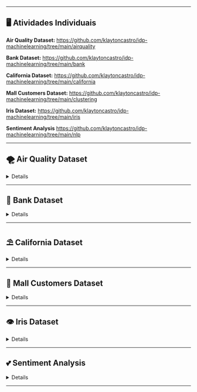 
---

## 🖥 Atividades Individuais

**Air Quality Dataset:**
https://github.com/klaytoncastro/idp-machinelearning/tree/main/airquality

**Bank Dataset:**
https://github.com/klaytoncastro/idp-machinelearning/tree/main/bank

**California Dataset:**
https://github.com/klaytoncastro/idp-machinelearning/tree/main/california

**Mall Customers Dataset:**
https://github.com/klaytoncastro/idp-machinelearning/tree/main/clustering

**Iris Dataset:**
https://github.com/klaytoncastro/idp-machinelearning/tree/main/iris

**Sentiment Analysis**
https://github.com/klaytoncastro/idp-machinelearning/tree/main/nlp

---

## 🌪️ Air Quality Dataset

<details>

# Análise do Air Quality Dataset

Este repositório contém um notebook em Python com a análise exploratória de dados e aplicação de técnicas de Machine Learning no **Air Quality Dataset**, como parte das atividades práticas de aprendizado.

## Estrutura do Repositório

- **`Airquality_Felipe_Barroso.ipynb`**: Notebook principal contendo todas as etapas do projeto.
- **`AirQualityUCI.csv`**: Arquivo com os dados originais utilizados no projeto.

## Objetivo

O objetivo principal deste projeto foi analisar a qualidade do ar com base em medições de gases e variáveis climáticas, além de criar modelos preditivos para estimar concentrações de CO no ar.

## Etapas Realizadas

1. **Carregamento e Limpeza de Dados**
   - Importação do dataset em formato CSV.
   - Tratamento de valores ausentes preenchendo com a mediana.
   - Remoção de colunas irrelevantes ou não numéricas.

2. **Análise Exploratória de Dados (EDA)**
   - Geração de estatísticas descritivas.
   - Visualizações gráficas das distribuições das variáveis.
   - Matriz de correlação para identificar relações entre variáveis.

3. **Pré-processamento**
   - Seleção de variáveis independentes (features) e dependente (target).
   - Divisão do dataset em conjuntos de treino e teste.

4. **Modelagem de Machine Learning**
   - Treinamento de um modelo de Random Forest para prever concentrações de CO.
   - Avaliação do modelo com métricas:
     - Mean Squared Error (MSE)
     - R-squared (R²)

5. **Resultados**
   - Comparação entre os valores reais e previstos para avaliar a eficácia do modelo.

6. **Conclusões**
   - O modelo conseguiu capturar padrões relevantes no dataset, apresentando um desempenho satisfatório para predição de CO.

## Ferramentas Utilizadas

- **Linguagem**: Python
- **Bibliotecas**:
  - `pandas`
  - `numpy`
  - `matplotlib`
  - `seaborn`
  - `scikit-learn`

## Observações

- Certifique-se de que o arquivo `AirQualityUCI.csv` esteja no mesmo diretório do notebook ao executá-lo.

</details>

---

## 🏦 Bank Dataset

<details>

# Análise do Bank Dataset

Este repositório contém um notebook em Python com a análise exploratória de dados e aplicação de técnicas de Machine Learning no **Bank Dataset**, parte das atividades práticas do curso de Machine Learning.

## Estrutura do Repositório

- **`Bank_Dataset_Felipe_Barroso.ipynb`**: Notebook principal contendo todas as etapas do projeto.
- **`Bank_Data.csv`**: Arquivo com os dados originais utilizados no projeto.

## Objetivo

O objetivo principal deste projeto foi analisar os dados de uma campanha de marketing de uma instituição bancária e criar modelos preditivos para estimar a probabilidade de um cliente aceitar um produto bancário (como um depósito a prazo fixo).

## Etapas Realizadas

1. **Carregamento dos Dados**
   - Importação do arquivo `Bank_Data.csv` para o ambiente de trabalho.
   - Inspeção inicial dos dados para compreender suas variáveis e estrutura.

2. **Análise Exploratória de Dados (EDA)**
   - Estatísticas descritivas das variáveis.
   - Visualizações gráficas para identificar padrões e relações entre os dados.
   - Tratamento de dados ausentes e outliers.

3. **Pré-processamento**
   - Conversão de variáveis categóricas para representações numéricas.
   - Normalização de variáveis para uso em modelos de aprendizado de máquina.
   - Divisão dos dados em conjuntos de treinamento e teste.

4. **Modelagem**
   - Treinamento de diferentes algoritmos de classificação:
     - Regressão Logística
     - Árvore de Decisão
     - Random Forest
   - Avaliação de desempenho dos modelos utilizando métricas como:
     - Acurácia
     - Precisão
     - Recall
     - F1-score

5. **Resultados**
   - Comparação entre os modelos com base nas métricas de avaliação.
   - Identificação do melhor modelo para o problema proposto.

6. **Conclusões**
   - Insights gerados a partir dos dados.
   - Discussão sobre a aplicabilidade do modelo no mundo real.

## Ferramentas Utilizadas

- Python (bibliotecas: pandas, numpy, matplotlib, seaborn, scikit-learn)
- Jupyter Notebook

## Observações

- Certifique-se de que o arquivo `Bank_Data.csv` esteja no mesmo diretório do notebook.

</details>

---

## ⛱️ California Dataset

<details>

# Análise do California Housing Dataset

Este repositório contém um notebook em Python com a análise exploratória, pré-processamento e aplicação de modelos de machine learning no **California Housing Dataset**.

## Estrutura do Repositório

- **`california_housing_analysis.ipynb`**: Notebook contendo a análise completa e modelagem dos dados.
- **`california_housing.csv`**: Arquivo com os dados originais utilizados no projeto.

## Objetivo

O objetivo principal deste projeto foi prever o valor médio de casas em diferentes regiões da Califórnia, utilizando variáveis como idade média das casas, número médio de quartos, ocupação média, latitude, longitude, entre outras.

## Etapas do Projeto

### 1. Análise Exploratória de Dados (EDA)
- **Distribuição das Variáveis**: Analisamos as distribuições das variáveis para identificar outliers e entender características gerais do conjunto de dados.
- **Correlação**: Exploramos as correlações entre as variáveis preditoras e a variável alvo (`MedHouseVal`).
- **Gráficos**:
  - Histogramas para distribuição de variáveis.
  - Matriz de correlação para identificar relações entre as variáveis.

### 2. Pré-processamento de Dados
- **Tratamento de Valores Ausentes**: Identificação e tratamento de valores ausentes (se aplicável).
- **Normalização**: Variáveis foram normalizadas com `StandardScaler` para garantir que todas as variáveis estivessem na mesma escala.
- **Divisão dos Dados**: O dataset foi dividido em conjuntos de treino (80%) e teste (20%) para validação dos modelos.

### 3. Modelagem
Foram aplicados e avaliados diferentes algoritmos de regressão para prever o valor médio das casas:
- **Regressão Linear**: Modelo básico para estabelecer uma linha de base.
- **Árvore de Decisão**: Modelo não linear para capturar interações complexas.
- **Random Forest**: Modelo de ensemble para melhorar a performance e reduzir overfitting.
- **SVR (Support Vector Regressor)**: Modelo de regressão baseado no algoritmo SVM.
- **Gradient Boosting Machines**: Implementação com `GradientBoostingRegressor`.

### 4. Avaliação e Interpretação
- **Métricas de Avaliação**:
  - **MAE (Mean Absolute Error)**: Erro médio absoluto.
  - **MSE (Mean Squared Error)**: Erro quadrático médio.
  - **R² (Coeficiente de Determinação)**: Mede a proporção da variância explicada pelo modelo.
- **Gráficos de Valores Reais x Preditos**:
  - Para cada modelo, geramos gráficos de dispersão comparando os valores reais e os previstos.

## Ferramentas Utilizadas

- **Linguagem**: Python
- **Bibliotecas**:
  - `pandas`
  - `numpy`
  - `matplotlib`
  - `seaborn`
  - `scikit-learn`

## Resultados

- **Modelos Avaliados**:
  - Regressão Linear apresentou bom desempenho como modelo inicial.
  - Random Forest e Gradient Boosting Machines se destacaram pelo melhor equilíbrio entre bias e variância.
- **Insights**:
  - Variáveis como `MedInc` (Renda Média) mostraram forte correlação com o valor médio das casas.
  - Modelos ensemble como Random Forest e Gradient Boosting são mais adequados para capturar padrões complexos.

</details>

---

## 🏢 Mall Customers Dataset

<details>

# Análise do Mall Customers Dataset

Este repositório contém um notebook em Python com a análise exploratória, pré-processamento e aplicação de algoritmos de clustering no **Mall Customers Dataset**.

## Estrutura do Repositório

- **`mall_customers_analysis.ipynb`**: Notebook contendo a análise completa e modelagem dos dados.
- **`mall_customers.csv`**: Arquivo com os dados originais utilizados no projeto.

## Objetivo

O objetivo principal deste projeto foi agrupar clientes em clusters com base em suas características de renda anual e pontuação de gastos, utilizando técnicas de clustering.

## Etapas do Projeto

### 1. Análise Exploratória de Dados (EDA)
- **Distribuição das Variáveis**:
  - Foram analisadas distribuições das variáveis `Age`, `Annual Income (k$)` e `Spending Score (1-100)` para identificar padrões e possíveis outliers.
- **Gráficos**:
  - Histogramas foram criados para visualizar a distribuição de cada variável.

### 2. Pré-processamento
- **Seleção de Variáveis**: As variáveis `Annual Income (k$)` e `Spending Score (1-100)` foram escolhidas para a modelagem de clustering.
- **Normalização**: Os dados foram normalizados usando `StandardScaler` para garantir que as variáveis estivessem na mesma escala.

### 3. Modelagem com Clustering
- **K-Means**:
  - O método Elbow foi utilizado para determinar o número ideal de clusters (5 clusters foram selecionados).
  - Clientes foram agrupados em clusters com base em sua similaridade.
  - Avaliação do modelo foi feita com o Silhouette Score.
- **DBSCAN (opcional)**:
  - Foi aplicada uma análise complementar com DBSCAN para identificar clusters baseados em densidade.

### 4. Visualização dos Clusters
- Gráficos de dispersão foram gerados para visualizar os clusters com base nas variáveis `Annual Income (k$)` e `Spending Score (1-100)`.

## Ferramentas Utilizadas

- **Linguagem**: Python
- **Bibliotecas**:
  - `pandas`
  - `numpy`
  - `matplotlib`
  - `seaborn`
  - `sklearn`

## Resultados

- **Clusters Identificados**:
  - K-Means agrupou clientes em 5 clusters distintos, com base em renda anual e comportamento de gastos.
  - DBSCAN identificou clusters alternativos baseados em densidade (opcional).
- **Insights**:
  - Clientes com renda alta e alta pontuação de gastos foram agrupados em clusters específicos, destacando consumidores de alto valor.
  - O Silhouette Score confirmou a qualidade dos clusters gerados pelo K-Means.

</details>

---

## 👁️ Iris Dataset

<details>


</details>

---

## 💕 Sentiment Analysis

<details>


</details>

---
